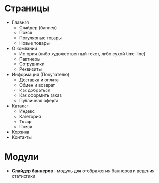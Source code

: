 # Страницы

- Главная
    - Слайдер (баннер)
    - Поиск
    - Популярные товары
    - Новые товары
- О компании
    - История (либо художественный текст, либо сухой time-line)
    - Партнеры
    - Сотрудники
    - Реквизиты
- Информация (Покупателю)
    - Доставка и оплата
    - Обмен и возврат
    - Как добраться
    - Как оформить заказ
    - Публичная оферта
- Каталог
    - Индекс
    - Категория
    - Товар
    - Поиск
- Корзина
- Контакты

# Модули

- **Слайдер баннеров** - модуль для отображения баннеров и ведения статистики
